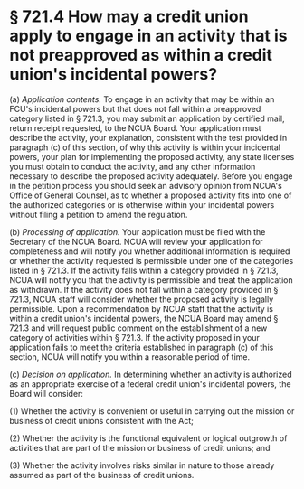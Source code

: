 # § 721.4   How may a credit union apply to engage in an activity that is not preapproved as within a credit union's incidental powers?

(a) *Application contents.* To engage in an activity that may be within an FCU's incidental powers but that does not fall within a preapproved category listed in § 721.3, you may submit an application by certified mail, return receipt requested, to the NCUA Board. Your application must describe the activity, your explanation, consistent with the test provided in paragraph (c) of this section, of why this activity is within your incidental powers, your plan for implementing the proposed activity, any state licenses you must obtain to conduct the activity, and any other information necessary to describe the proposed activity adequately. Before you engage in the petition process you should seek an advisory opinion from NCUA's Office of General Counsel, as to whether a proposed activity fits into one of the authorized categories or is otherwise within your incidental powers without filing a petition to amend the regulation.


(b) *Processing of application.* Your application must be filed with the Secretary of the NCUA Board. NCUA will review your application for completeness and will notify you whether additional information is required or whether the activity requested is permissible under one of the categories listed in § 721.3. If the activity falls within a category provided in § 721.3, NCUA will notify you that the activity is permissible and treat the application as withdrawn. If the activity does not fall within a category provided in § 721.3, NCUA staff will consider whether the proposed activity is legally permissible. Upon a recommendation by NCUA staff that the activity is within a credit union's incidental powers, the NCUA Board may amend § 721.3 and will request public comment on the establishment of a new category of activities within § 721.3. If the activity proposed in your application fails to meet the criteria established in paragraph (c) of this section, NCUA will notify you within a reasonable period of time.


(c) *Decision on application.* In determining whether an activity is authorized as an appropriate exercise of a federal credit union's incidental powers, the Board will consider:


(1) Whether the activity is convenient or useful in carrying out the mission or business of credit unions consistent with the Act;


(2) Whether the activity is the functional equivalent or logical outgrowth of activities that are part of the mission or business of credit unions; and


(3) Whether the activity involves risks similar in nature to those already assumed as part of the business of credit unions.




